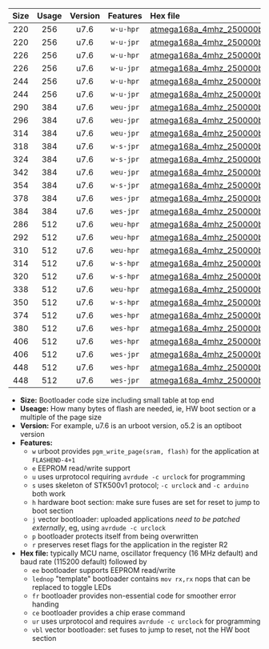 |Size|Usage|Version|Features|Hex file|
|:-:|:-:|:-:|:-:|:--|
|220|256|u7.6|`w-u-hpr`|[atmega168a_4mhz_250000bps_ur.hex](https://raw.githubusercontent.com/stefanrueger/urboot/main//atmega168a_4mhz_250000bps_ur.hex)|
|220|256|u7.6|`w-u-jpr`|[atmega168a_4mhz_250000bps_ur_vbl.hex](https://raw.githubusercontent.com/stefanrueger/urboot/main//atmega168a_4mhz_250000bps_ur_vbl.hex)|
|226|256|u7.6|`w-u-hpr`|[atmega168a_4mhz_250000bps_lednop_ur.hex](https://raw.githubusercontent.com/stefanrueger/urboot/main//atmega168a_4mhz_250000bps_lednop_ur.hex)|
|226|256|u7.6|`w-u-jpr`|[atmega168a_4mhz_250000bps_lednop_ur_vbl.hex](https://raw.githubusercontent.com/stefanrueger/urboot/main//atmega168a_4mhz_250000bps_lednop_ur_vbl.hex)|
|244|256|u7.6|`w-u-hpr`|[atmega168a_4mhz_250000bps_lednop_fr_ur.hex](https://raw.githubusercontent.com/stefanrueger/urboot/main//atmega168a_4mhz_250000bps_lednop_fr_ur.hex)|
|244|256|u7.6|`w-u-jpr`|[atmega168a_4mhz_250000bps_lednop_fr_ur_vbl.hex](https://raw.githubusercontent.com/stefanrueger/urboot/main//atmega168a_4mhz_250000bps_lednop_fr_ur_vbl.hex)|
|290|384|u7.6|`weu-jpr`|[atmega168a_4mhz_250000bps_ee_ur_vbl.hex](https://raw.githubusercontent.com/stefanrueger/urboot/main//atmega168a_4mhz_250000bps_ee_ur_vbl.hex)|
|296|384|u7.6|`weu-jpr`|[atmega168a_4mhz_250000bps_ee_lednop_ur_vbl.hex](https://raw.githubusercontent.com/stefanrueger/urboot/main//atmega168a_4mhz_250000bps_ee_lednop_ur_vbl.hex)|
|314|384|u7.6|`weu-jpr`|[atmega168a_4mhz_250000bps_ee_lednop_fr_ur_vbl.hex](https://raw.githubusercontent.com/stefanrueger/urboot/main//atmega168a_4mhz_250000bps_ee_lednop_fr_ur_vbl.hex)|
|318|384|u7.6|`w-s-jpr`|[atmega168a_4mhz_250000bps_vbl.hex](https://raw.githubusercontent.com/stefanrueger/urboot/main//atmega168a_4mhz_250000bps_vbl.hex)|
|324|384|u7.6|`w-s-jpr`|[atmega168a_4mhz_250000bps_lednop_vbl.hex](https://raw.githubusercontent.com/stefanrueger/urboot/main//atmega168a_4mhz_250000bps_lednop_vbl.hex)|
|342|384|u7.6|`weu-jpr`|[atmega168a_4mhz_250000bps_ee_lednop_fr_ce_ur_vbl.hex](https://raw.githubusercontent.com/stefanrueger/urboot/main//atmega168a_4mhz_250000bps_ee_lednop_fr_ce_ur_vbl.hex)|
|354|384|u7.6|`w-s-jpr`|[atmega168a_4mhz_250000bps_lednop_fr_vbl.hex](https://raw.githubusercontent.com/stefanrueger/urboot/main//atmega168a_4mhz_250000bps_lednop_fr_vbl.hex)|
|378|384|u7.6|`wes-jpr`|[atmega168a_4mhz_250000bps_ee_vbl.hex](https://raw.githubusercontent.com/stefanrueger/urboot/main//atmega168a_4mhz_250000bps_ee_vbl.hex)|
|384|384|u7.6|`wes-jpr`|[atmega168a_4mhz_250000bps_ee_lednop_vbl.hex](https://raw.githubusercontent.com/stefanrueger/urboot/main//atmega168a_4mhz_250000bps_ee_lednop_vbl.hex)|
|286|512|u7.6|`weu-hpr`|[atmega168a_4mhz_250000bps_ee_ur.hex](https://raw.githubusercontent.com/stefanrueger/urboot/main//atmega168a_4mhz_250000bps_ee_ur.hex)|
|292|512|u7.6|`weu-hpr`|[atmega168a_4mhz_250000bps_ee_lednop_ur.hex](https://raw.githubusercontent.com/stefanrueger/urboot/main//atmega168a_4mhz_250000bps_ee_lednop_ur.hex)|
|310|512|u7.6|`weu-hpr`|[atmega168a_4mhz_250000bps_ee_lednop_fr_ur.hex](https://raw.githubusercontent.com/stefanrueger/urboot/main//atmega168a_4mhz_250000bps_ee_lednop_fr_ur.hex)|
|314|512|u7.6|`w-s-hpr`|[atmega168a_4mhz_250000bps.hex](https://raw.githubusercontent.com/stefanrueger/urboot/main//atmega168a_4mhz_250000bps.hex)|
|320|512|u7.6|`w-s-hpr`|[atmega168a_4mhz_250000bps_lednop.hex](https://raw.githubusercontent.com/stefanrueger/urboot/main//atmega168a_4mhz_250000bps_lednop.hex)|
|338|512|u7.6|`weu-hpr`|[atmega168a_4mhz_250000bps_ee_lednop_fr_ce_ur.hex](https://raw.githubusercontent.com/stefanrueger/urboot/main//atmega168a_4mhz_250000bps_ee_lednop_fr_ce_ur.hex)|
|350|512|u7.6|`w-s-hpr`|[atmega168a_4mhz_250000bps_lednop_fr.hex](https://raw.githubusercontent.com/stefanrueger/urboot/main//atmega168a_4mhz_250000bps_lednop_fr.hex)|
|374|512|u7.6|`wes-hpr`|[atmega168a_4mhz_250000bps_ee.hex](https://raw.githubusercontent.com/stefanrueger/urboot/main//atmega168a_4mhz_250000bps_ee.hex)|
|380|512|u7.6|`wes-hpr`|[atmega168a_4mhz_250000bps_ee_lednop.hex](https://raw.githubusercontent.com/stefanrueger/urboot/main//atmega168a_4mhz_250000bps_ee_lednop.hex)|
|406|512|u7.6|`wes-hpr`|[atmega168a_4mhz_250000bps_ee_lednop_fr.hex](https://raw.githubusercontent.com/stefanrueger/urboot/main//atmega168a_4mhz_250000bps_ee_lednop_fr.hex)|
|406|512|u7.6|`wes-jpr`|[atmega168a_4mhz_250000bps_ee_lednop_fr_vbl.hex](https://raw.githubusercontent.com/stefanrueger/urboot/main//atmega168a_4mhz_250000bps_ee_lednop_fr_vbl.hex)|
|448|512|u7.6|`wes-hpr`|[atmega168a_4mhz_250000bps_ee_lednop_fr_ce.hex](https://raw.githubusercontent.com/stefanrueger/urboot/main//atmega168a_4mhz_250000bps_ee_lednop_fr_ce.hex)|
|448|512|u7.6|`wes-jpr`|[atmega168a_4mhz_250000bps_ee_lednop_fr_ce_vbl.hex](https://raw.githubusercontent.com/stefanrueger/urboot/main//atmega168a_4mhz_250000bps_ee_lednop_fr_ce_vbl.hex)|

- **Size:** Bootloader code size including small table at top end
- **Useage:** How many bytes of flash are needed, ie, HW boot section or a multiple of the page size
- **Version:** For example, u7.6 is an urboot version, o5.2 is an optiboot version
- **Features:**
  + `w` urboot provides `pgm_write_page(sram, flash)` for the application at `FLASHEND-4+1`
  + `e` EEPROM read/write support
  + `u` uses urprotocol requiring `avrdude -c urclock` for programming
  + `s` uses skeleton of STK500v1 protocol; `-c urclock` and `-c arduino` both work
  + `h` hardware boot section: make sure fuses are set for reset to jump to boot section
  + `j` vector bootloader: uploaded applications *need to be patched externally*, eg, using `avrdude -c urclock`
  + `p` bootloader protects itself from being overwritten
  + `r` preserves reset flags for the application in the register R2
- **Hex file:** typically MCU name, oscillator frequency (16 MHz default) and baud rate (115200 default) followed by
  + `ee` bootloader supports EEPROM read/write
  + `lednop` "template" bootloader contains `mov rx,rx` nops that can be replaced to toggle LEDs
  + `fr` bootloader provides non-essential code for smoother error handing
  + `ce` bootloader provides a chip erase command
  + `ur` uses urprotocol and requires `avrdude -c urclock` for programming
  + `vbl` vector bootloader: set fuses to jump to reset, not the HW boot section
